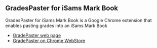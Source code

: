 
## GradesPaster for iSams Mark Book
GradesPaster for iSams Mark Book is a Google Chrome extension that enables pasting grades into an iSams Mark Book

* [GradePaster web page](https://azadisaryev.github.io/iSamsMBP/)
* [GradePaster on Chrome WebStore](https://chrome.google.com/webstore/detail/pejofheppddmifhohdecbiocahfjhfjb)
